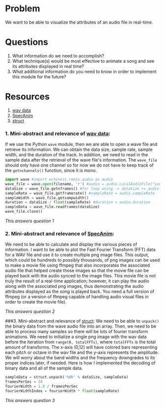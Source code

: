 # Problem
We want to be able to visualize the attributes of an audio file in real-time.

# Questions
1. What information do we need to accomplish?
2. What technique(s) would be most effective to animate a song and see its 
   attributes displayed in real time?
3. What additional information do you need to know in order to implement 
   this module for the future?

# Resources
1. [wav data]
2. [SpecAnim]
3. [struct]

### 1. Mini-abstract and relevance of [wav data]:
If we use the Python ```wave``` module, then we are able to open a wave file and retrieve
its information. We can obtain the data size, sample rate, sample width, and the
duration of the track. In addition, we need to read in the sample data after the
retrieval of the wave file's information. The ```wave_file``` should only have one channel
so for now we do not have to keep track of the ```getnchannels()``` function, since it is
mono.

```python
import wave #import echonest.remix.audio as audio
wave_file = wave.open(filename, 'r') #audio = audio.LocalAudioFile("song.wav")
dataSize = wave_file.getnframes() #for loop using -> dataSize += audio.getsample[i]
sampleRate = wave_file.getframerate() #sampleRate = audio.sampleRate
sampleWidth = wave_file.getsampwidth()
duration = dataSize / float(sampleRate) #duration = audio.duration
sampleData = wave_file.readframes(dataSize)
wave_file.close()
```

*This answers question 1*

### 2. Mini-abstract and relevance of [SpecAnim]:
We need to be able to calculate and display the various pieces of information. I want to be 
able to plot the Fast Fourier Transform (FFT) data for a WAV file and use it to create multiple
png image files. This output, which could be hundreds to possibly thousands, of png images can 
be used to make a movie file using ffmpeg that also incorporates the associated audio file that
helped create those images so that the movie file can be played back with the audio synced to the 
image files. This movie file is not truly the result of a real-time application; however, it can 
play the audio along with the associated png images, thus demonstrating the audio attributes displayed 
as the song is played back. You need a full version of ffmpeg (or a version of ffmpeg capable of 
handling audio visual files in order to create the movie file).

*This answers question 2*

###3. Mini-abstract and relevance of [struct]:
We need to be able to ```unpack()``` the binary data from the wave audio file into an array. Then,
we need to be able to process many samples so there will be lots of fourier transform animations.
We need to initialize a single png image with the wav data before the iteration from ```range(0, totalFFTs)```,
where ```totalFFTs``` is the total amount of transforms. The x-axis (0,12) will have colored bars representing
each pitch or octave in the wav file and the y-axis represents the amplitude. We will worry about the band 
widths and the frequency downgrades to its proper indices later, if needed. Here is how I implemented the 
decoding of binary data and all of the sample data. 

```python
sampleData = struct.unpack('%dh' % dataSize, sampleData) 
framesPerSec = 24
fourierWidth = 1.0 / framesPerSec
fourierWidthIndex = fourierWidth * float(sampleRate)
```

*This answers question 3*

[wav data]: http://stackoverflow.com/questions/2226853/interpreting-wav-data 
[SpecAnim]: http://classicalconvert.com/2008/04/how-to-visualize-music-using-animated-spectrograms-with-open-source-everything/
[struct]: https://docs.python.org/2/library/struct.html 
